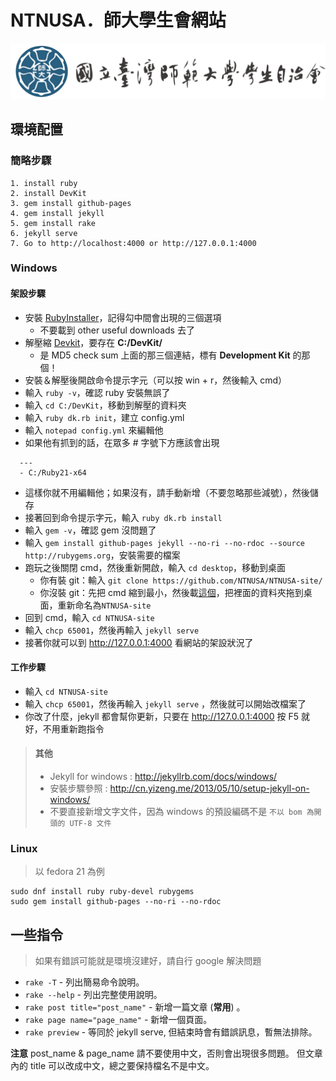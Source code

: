# NTNUSA．師大學生會網站
![NTNUSA](image/head.png "NTNUSA")

## 環境配置

### 簡略步驟

````
1. install ruby
2. install DevKit
3. gem install github-pages
4. gem install jekyll
5. gem install rake
6. jekyll serve
7. Go to http://localhost:4000 or http://127.0.0.1:4000
````


### Windows

#### 架設步驟
+ 安裝 [RubyInstaller](http://rubyinstaller.org/downloads/)，記得勾中間會出現的三個選項
  + 不要載到 other useful downloads 去了
+ 解壓縮 [Devkit](http://rubyinstaller.org/downloads/)，要存在 **C:/DevKit/**
  + 是 MD5 check sum 上面的那三個連結，標有 **Development Kit** 的那個！
+ 安裝＆解壓後開啟命令提示字元（可以按 win + r，然後輸入 cmd）
+ 輸入 `ruby -v`，確認 ruby 安裝無誤了
+ 輸入 `cd C:/DevKit`，移動到解壓的資料夾
+ 輸入 `ruby dk.rb init`，建立 config.yml
+ 輸入 `notepad config.yml` 來編輯他
+ 如果他有抓到的話，在眾多 # 字號下方應該會出現
```
  ---
  - C:/Ruby21-x64
```
+ 這樣你就不用編輯他；如果沒有，請手動新增（不要忽略那些減號），然後儲存
+ 接著回到命令提示字元，輸入 `ruby dk.rb install`
+ 輸入 `gem -v`，確認 gem 沒問題了
+ 輸入 `gem install github-pages jekyll --no-ri --no-rdoc --source http://rubygems.org`，安裝需要的檔案
+ 跑玩之後關閉 cmd，然後重新開啟，輸入 `cd desktop`，移動到桌面
  + 你有裝 git：輸入 `git clone https://github.com/NTNUSA/NTNUSA-site/`
  + 你沒裝 git：先把 cmd 縮到最小，然後載[這個](https://github.com/NTNUSA/NTNUSA-site/archive/master.zip)，把裡面的資料夾拖到桌面，重新命名為`NTNUSA-site`
+ 回到 cmd，輸入 `cd NTNUSA-site`
+ 輸入 `chcp 65001`，然後再輸入 `jekyll serve`
+ 接著你就可以到 http://127.0.0.1:4000 看網站的架設狀況了

#### 工作步驟
+ 輸入 `cd NTNUSA-site`
+ 輸入 `chcp 65001`，然後再輸入 `jekyll serve` ，然後就可以開始改檔案了
+ 你改了什麼，jekyll 都會幫你更新，只要在 http://127.0.0.1:4000 按 F5 就好，不用重新跑指令

> #### 其他
> + Jekyll for windows : http://jekyllrb.com/docs/windows/
> + 安裝步驟參照 : http://cn.yizeng.me/2013/05/10/setup-jekyll-on-windows/
> + 不要直接新增文字文件，因為 windows 的預設編碼不是 `不以 bom 為開頭的 UTF-8 文件`

<!--### Mac OS X-->

### Linux
> 以 fedora 21 為例

```
sudo dnf install ruby ruby-devel rubygems
sudo gem install github-pages --no-ri --no-rdoc
```

## 一些指令
> 如果有錯誤可能就是環境沒建好，請自行 google 解決問題

+ `rake -T` - 列出簡易命令說明。
+ `rake --help` - 列出完整使用說明。
+ `rake post title="post_name"` - 新增一篇文章 (**常用**) 。
+ `rake page name="page_name"` - 新增一個頁面。
+ `rake preview` - 等同於 jekyll serve, 但結束時會有錯誤訊息，暫無法排除。

**注意** post\_name & page\_name 請不要使用中文，否則會出現很多問題。
但文章內的 title 可以改成中文，總之要保持檔名不是中文。
